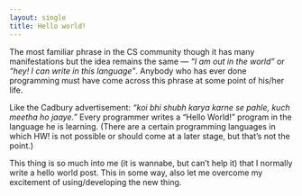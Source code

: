```yaml
---
layout: single
title: Hello world!
---
```


The most familiar phrase in the CS community though it has many manifestations but the idea remains the same — _“I am out in the world”_ or _“hey! I can write in this language”_. Anybody who has ever done programming must have come across this phrase at some point of his/her life.


Like the Cadbury advertisement: _“koi bhi shubh karya karne se pahle, kuch meetha ho jaaye.”_ Every programmer writes a “Hello World!” program in the language he is learning. (There are a certain programming languages in which HW! is not possible or should come at a later stage, but that’s not the point.)


This thing is so much into me (it is wannabe, but can’t help it) that I normally write a hello world post. This in some way, also let me overcome my excitement of using/developing the new thing.